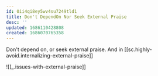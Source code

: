 ```yaml
---
id: 0ii4qi8ey5wv4su7249tld1
title: Don't DependOn Nor Seek External Praise
desc: ''
updated: 1686110428808
created: 1686070765358
---
```


Don't depend on, or seek external praise. And in [[sc.highly-avoid.internalizing-external-praise]]

![[_.issues-with-external-praise]]





